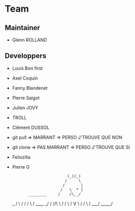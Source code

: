 # Team 

## Maintainer 

- Glenn ROLLAND

## Developpers

- Louis Bon first
- Axel Coquin
- Fanny Blandenet
- Pierre Saigot
- Julien JOVY 
- TROLL
- Clément DUSSOL
- git pull => MARRANT => PERSO J'TROUVE QUE NON
- git clone => PAS MARRANT => PERSO J'TROUVE QUE SI
- Felixzilla
- Pierre G

                              (_)(_)
                             /     \
                            /       |
                           /   \  * |
             ________     /    /\__/
     _      /        \   /    /
    / \    /  ____    \_/    /
   //\ \  /  /    \         /
   V  \ \/  /      \       /
       \___/        \_____/
